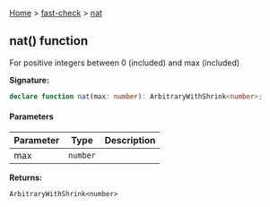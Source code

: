 [Home](/) &gt; [fast-check](../fast-check.md) &gt; [nat](nat_1.md)

## nat() function

For positive integers between 0 (included) and max (included)

<b>Signature:</b>

```typescript
declare function nat(max: number): ArbitraryWithShrink<number>;
```

#### Parameters

|  Parameter | Type | Description |
|  --- | --- | --- |
|  max | <code>number</code> |  |

<b>Returns:</b>

`ArbitraryWithShrink<number>`

